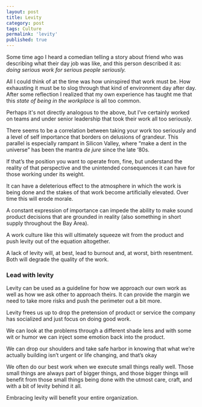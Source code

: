 ```yaml
---
layout: post
title: Levity
category: post
tags: Culture
permalink: 'levity'
published: true
---
```


Some time ago I heard a comedian telling a story about friend who was describing what their day job was like, and this person described it as: *doing serious work for serious people seriously.* 

All I could think of at the time was how uninspired that work must be. How exhausting it must be to slog through that kind of environment day after day.  After some reflection I realized that my own experience has taught me that this *state of being in the workplace* is all too common.

Perhaps it's not directly analogous to the above, but I’ve certainly worked on teams and under senior leadership that took their work all too seriously. 

There seems to be a correlation between taking your work too seriously and a level of self importance that borders on delusions of grandeur. This parallel is especially rampant in Silicon Valley, where “make a dent in the universe” has been the mantra *de jure* since the late ‘80s. 

If that’s the position you want to operate from, fine, but understand the reality of that perspective and the unintended consequences it can have for those working under its weight.

It can have a deleterious effect to the atmosphere in which the work is being done and the stakes of that work become artificially elevated. Over time this will erode morale.

A constant expression of importance can impede the ability to make sound product decisions that are grounded in reality (also something in short supply throughout the Bay Area).

A work culture like this will ultimately squeeze wit from the product and push levity out of the equation altogether.

A lack of levity will, at best, lead to burnout and, at worst, birth resentment. Both will degrade the quality of the work.

### Lead with levity

Levity can be used as a guideline for how we approach our own work as well as how we ask other to approach theirs. It can provide the margin we need to take more risks and push the perimeter out a bit more.  

Levity frees us up to drop the pretension of product or service the company has socialized and just focus on doing good work.

We can look at the problems through a different shade lens and  with some wit or humor we can inject some emotion back into the product.

We can drop our shoulders and take safe harbor in knowing that what we’re actually building isn’t urgent or life changing, and that’s okay

We often do our best work when we execute small things really well. Those small things are always part of bigger things, and those bigger things will benefit from those small things being done with the utmost care, craft, and with a bit of levity behind it all.

Embracing levity will benefit your entire organization.
